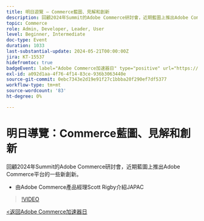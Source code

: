 ```yaml
---
title: 明日遊覽 — Commerce藍圖、見解和創新
description: 回顧2024年Summit的Adobe Commerce研討會，近期藍圖上推出Adobe Commerce平台的一些新創新。
topic: Commerce
role: Admin, Developer, Leader, User
level: Beginner, Intermediate
doc-type: Event
duration: 1033
last-substantial-update: 2024-05-21T00:00:00Z
jira: KT-15537
hidefromtoc: true
badgeEvent: label="Adobe Commerce加速器日" type="positive" url="https://experienceleague.adobe.com/zh-hant/docs/events/apac-commerce-recordings/2024/overview"
exl-id: a092d1aa-4f76-4f14-83ce-936b3063440e
source-git-commit: 0ebc7343e2d19e91f27c1bbba20f290ef7df5377
workflow-type: tm+mt
source-wordcount: '83'
ht-degree: 0%

---
```


# 明日導覽：Commerce藍圖、見解和創新

回顧2024年Summit的Adobe Commerce研討會，近期藍圖上推出Adobe Commerce平台的一些新創新。

+ 由Adobe Commerce產品經理Scott Rigby介紹JAPAC

>[!VIDEO](https://video.tv.adobe.com/v/3429264/?learn=on)

[&lt;返回Adobe Commerce加速器日](./overview.md)
